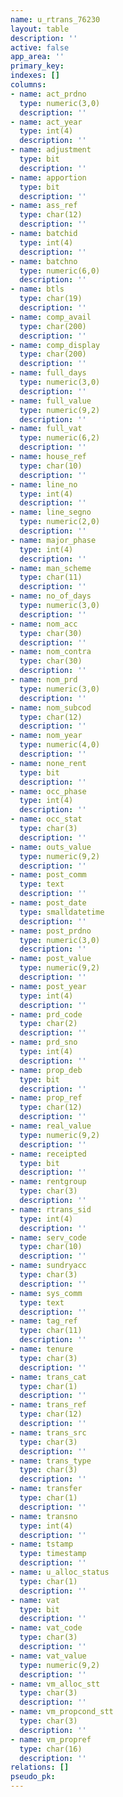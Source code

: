 ```yaml
---
name: u_rtrans_76230
layout: table
description: ''
active: false
app_area: ''
primary_key: 
indexes: []
columns:
- name: act_prdno
  type: numeric(3,0)
  description: ''
- name: act_year
  type: int(4)
  description: ''
- name: adjustment
  type: bit
  description: ''
- name: apportion
  type: bit
  description: ''
- name: ass_ref
  type: char(12)
  description: ''
- name: batchid
  type: int(4)
  description: ''
- name: batchno
  type: numeric(6,0)
  description: ''
- name: btls
  type: char(19)
  description: ''
- name: comp_avail
  type: char(200)
  description: ''
- name: comp_display
  type: char(200)
  description: ''
- name: full_days
  type: numeric(3,0)
  description: ''
- name: full_value
  type: numeric(9,2)
  description: ''
- name: full_vat
  type: numeric(6,2)
  description: ''
- name: house_ref
  type: char(10)
  description: ''
- name: line_no
  type: int(4)
  description: ''
- name: line_segno
  type: numeric(2,0)
  description: ''
- name: major_phase
  type: int(4)
  description: ''
- name: man_scheme
  type: char(11)
  description: ''
- name: no_of_days
  type: numeric(3,0)
  description: ''
- name: nom_acc
  type: char(30)
  description: ''
- name: nom_contra
  type: char(30)
  description: ''
- name: nom_prd
  type: numeric(3,0)
  description: ''
- name: nom_subcod
  type: char(12)
  description: ''
- name: nom_year
  type: numeric(4,0)
  description: ''
- name: none_rent
  type: bit
  description: ''
- name: occ_phase
  type: int(4)
  description: ''
- name: occ_stat
  type: char(3)
  description: ''
- name: outs_value
  type: numeric(9,2)
  description: ''
- name: post_comm
  type: text
  description: ''
- name: post_date
  type: smalldatetime
  description: ''
- name: post_prdno
  type: numeric(3,0)
  description: ''
- name: post_value
  type: numeric(9,2)
  description: ''
- name: post_year
  type: int(4)
  description: ''
- name: prd_code
  type: char(2)
  description: ''
- name: prd_sno
  type: int(4)
  description: ''
- name: prop_deb
  type: bit
  description: ''
- name: prop_ref
  type: char(12)
  description: ''
- name: real_value
  type: numeric(9,2)
  description: ''
- name: receipted
  type: bit
  description: ''
- name: rentgroup
  type: char(3)
  description: ''
- name: rtrans_sid
  type: int(4)
  description: ''
- name: serv_code
  type: char(10)
  description: ''
- name: sundryacc
  type: char(3)
  description: ''
- name: sys_comm
  type: text
  description: ''
- name: tag_ref
  type: char(11)
  description: ''
- name: tenure
  type: char(3)
  description: ''
- name: trans_cat
  type: char(1)
  description: ''
- name: trans_ref
  type: char(12)
  description: ''
- name: trans_src
  type: char(3)
  description: ''
- name: trans_type
  type: char(3)
  description: ''
- name: transfer
  type: char(1)
  description: ''
- name: transno
  type: int(4)
  description: ''
- name: tstamp
  type: timestamp
  description: ''
- name: u_alloc_status
  type: char(1)
  description: ''
- name: vat
  type: bit
  description: ''
- name: vat_code
  type: char(3)
  description: ''
- name: vat_value
  type: numeric(9,2)
  description: ''
- name: vm_alloc_stt
  type: char(3)
  description: ''
- name: vm_propcond_stt
  type: char(3)
  description: ''
- name: vm_propref
  type: char(16)
  description: ''
relations: []
pseudo_pk: 
---
```


